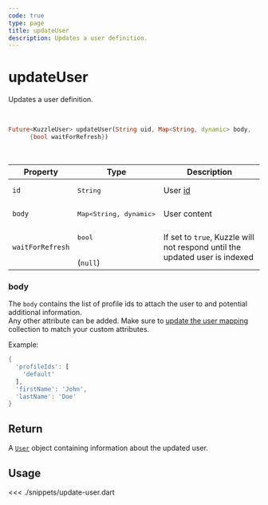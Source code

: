 ```yaml
---
code: true
type: page
title: updateUser
description: Updates a user definition.
---
```


# updateUser

Updates a user definition.

<br />

```dart
Future<KuzzleUser> updateUser(String uid, Map<String, dynamic> body,
      {bool waitForRefresh})
```

<br />

| Property | Type | Description |
|--- |--- |--- |
| `id` | <pre>String</pre> | User [id](/core/2/guides/essentials/user-authentication#kuzzle-user-identifier-kuid) |
| `body` | <pre>Map<String, dynamic></pre> | User content |
| `waitForRefresh` | <pre>bool</pre><br />(`null`) | If set to `true`, Kuzzle will not respond until the updated user is indexed |

### body

The `body` contains the list of profile ids to attach the user to and potential additional information.  
Any other attribute can be added. 
Make sure to [update the user mapping](/sdk/dart/2/controllers/security/update-user-mapping) collection to match your custom attributes.

Example: 

```dart
{
  'profileIds': [
    'default'
  ],
  'firstName': 'John',
  'lastName': 'Doe'
}
```

## Return

A [`User`](sdk/dart/2/core-classes/user/introduction) object containing information about the updated user.

## Usage

<<< ./snippets/update-user.dart
